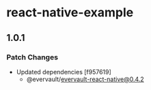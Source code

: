# react-native-example

## 1.0.1

### Patch Changes

- Updated dependencies [f957619]
  - @evervault/evervault-react-native@0.4.2
